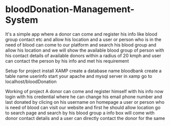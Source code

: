# bloodDonation-Management-System
It's a simple app where a donor can come and register his info like blood group contact etc and allow his location and a user or person who is in the need of blood 
can come to our platform and search his blood group and allow his location and we will show the available blood group of person with his contact details of available 
donors within a radius of 20 kmph and user can contact the person by his info and met his requirement

Setup for project
install XAMP
create a database name bloodbank
create a table name userinfo 
start your apache and mysql server in xamp 
go to localhost/bloodDonation

Working of project
A donor can come and register himself with his info
now login with his credential where he can change his email phone number and last donated by clicing on his username on homepage
a user or person who is need of blood can visit our website and first he should allow location
go to search page and search by his blood group a info box will come with donor contact details and a user can directly contact 
the donor for the same 

